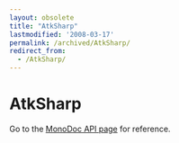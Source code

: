 ```yaml
---
layout: obsolete
title: "AtkSharp"
lastmodified: '2008-03-17'
permalink: /archived/AtkSharp/
redirect_from:
  - /AtkSharp/
---
```


AtkSharp
========

Go to the [MonoDoc API page](http://go-mono.org/docs/index.aspx?tlink=5@N%3aAtk) for reference.

